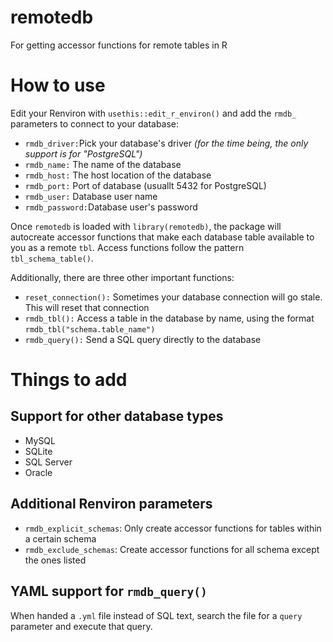 # remotedb
For getting accessor functions for remote tables in R

# How to use

Edit your Renviron with `usethis::edit_r_environ()` and add the `rmdb_` parameters to connect to your database:

- `rmdb_driver:`Pick your database's driver *(for the time being, the only support is for "PostgreSQL")*
- `rmdb_name:` The name of the database
- `rmdb_host:` The host location of the database
- `rmdb_port:` Port of database (usuallt 5432 for PostgreSQL)
- `rmdb_user:` Database user name
- `rmdb_password:`Database user's password

Once `remotedb` is loaded with `library(remotedb)`, the package will autocreate accessor functions that make each database table available to you as a remote `tbl`. Access functions follow the pattern `tbl_schema_table()`. 

Additionally, there are three other important functions:

- `reset_connection():` Sometimes your database connection will go stale. This will reset that connection
- `rmdb_tbl():` Access a table in the database by name, using the format `rmdb_tbl("schema.table_name")`
- `rmdb_query():` Send a SQL query directly to the database

# Things to add

## Support for other database types

- MySQL 
- SQLite
- SQL Server
- Oracle

## Additional Renviron parameters
- `rmdb_explicit_schemas`: Only create accessor functions for tables within a certain schema
- `rmdb_exclude_schemas`: Create accessor functions for all schema except the ones listed

## YAML support for `rmdb_query()`

When handed a `.yml` file instead of SQL text, search the file for a `query` parameter and execute that query.
